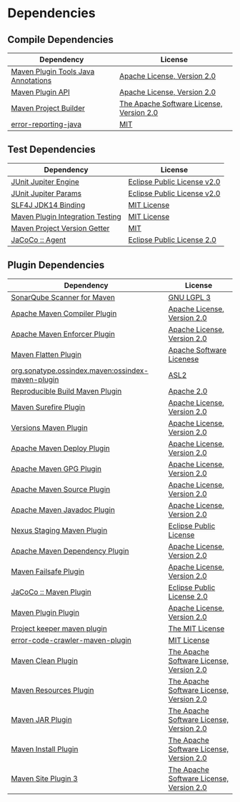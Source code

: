<!-- @formatter:off -->
# Dependencies

## Compile Dependencies

| Dependency                               | License                                       |
| ---------------------------------------- | --------------------------------------------- |
| [Maven Plugin Tools Java Annotations][0] | [Apache License, Version 2.0][1]              |
| [Maven Plugin API][2]                    | [Apache License, Version 2.0][1]              |
| [Maven Project Builder][4]               | [The Apache Software License, Version 2.0][5] |
| [error-reporting-java][6]                | [MIT][7]                                      |

## Test Dependencies

| Dependency                             | License                          |
| -------------------------------------- | -------------------------------- |
| [JUnit Jupiter Engine][8]              | [Eclipse Public License v2.0][9] |
| [JUnit Jupiter Params][8]              | [Eclipse Public License v2.0][9] |
| [SLF4J JDK14 Binding][12]              | [MIT License][13]                |
| [Maven Plugin Integration Testing][14] | [MIT License][15]                |
| [Maven Project Version Getter][16]     | [MIT][7]                         |
| [JaCoCo :: Agent][18]                  | [Eclipse Public License 2.0][19] |

## Plugin Dependencies

| Dependency                                              | License                                       |
| ------------------------------------------------------- | --------------------------------------------- |
| [SonarQube Scanner for Maven][20]                       | [GNU LGPL 3][21]                              |
| [Apache Maven Compiler Plugin][22]                      | [Apache License, Version 2.0][1]              |
| [Apache Maven Enforcer Plugin][24]                      | [Apache License, Version 2.0][1]              |
| [Maven Flatten Plugin][26]                              | [Apache Software Licenese][5]                 |
| [org.sonatype.ossindex.maven:ossindex-maven-plugin][28] | [ASL2][5]                                     |
| [Reproducible Build Maven Plugin][30]                   | [Apache 2.0][5]                               |
| [Maven Surefire Plugin][32]                             | [Apache License, Version 2.0][1]              |
| [Versions Maven Plugin][34]                             | [Apache License, Version 2.0][1]              |
| [Apache Maven Deploy Plugin][36]                        | [Apache License, Version 2.0][1]              |
| [Apache Maven GPG Plugin][38]                           | [Apache License, Version 2.0][1]              |
| [Apache Maven Source Plugin][40]                        | [Apache License, Version 2.0][1]              |
| [Apache Maven Javadoc Plugin][42]                       | [Apache License, Version 2.0][1]              |
| [Nexus Staging Maven Plugin][44]                        | [Eclipse Public License][45]                  |
| [Apache Maven Dependency Plugin][46]                    | [Apache License, Version 2.0][1]              |
| [Maven Failsafe Plugin][48]                             | [Apache License, Version 2.0][1]              |
| [JaCoCo :: Maven Plugin][50]                            | [Eclipse Public License 2.0][19]              |
| [Maven Plugin Plugin][52]                               | [Apache License, Version 2.0][1]              |
| [Project keeper maven plugin][54]                       | [The MIT License][55]                         |
| [error-code-crawler-maven-plugin][56]                   | [MIT License][57]                             |
| [Maven Clean Plugin][58]                                | [The Apache Software License, Version 2.0][5] |
| [Maven Resources Plugin][60]                            | [The Apache Software License, Version 2.0][5] |
| [Maven JAR Plugin][62]                                  | [The Apache Software License, Version 2.0][5] |
| [Maven Install Plugin][64]                              | [The Apache Software License, Version 2.0][5] |
| [Maven Site Plugin 3][66]                               | [The Apache Software License, Version 2.0][5] |

[18]: https://www.eclemma.org/jacoco/index.html
[6]: https://github.com/exasol/error-reporting-java
[5]: http://www.apache.org/licenses/LICENSE-2.0.txt
[32]: https://maven.apache.org/surefire/maven-surefire-plugin/
[44]: http://www.sonatype.com/public-parent/nexus-maven-plugins/nexus-staging/nexus-staging-maven-plugin/
[2]: https://maven.apache.org/ref/3.8.6/maven-plugin-api/
[57]: https://github.com/exasol/error-code-crawler-maven-plugin/blob/main/LICENSE
[58]: http://maven.apache.org/plugins/maven-clean-plugin/
[7]: https://opensource.org/licenses/MIT
[48]: https://maven.apache.org/surefire/maven-failsafe-plugin/
[4]: http://maven.apache.org/
[26]: https://www.mojohaus.org/flatten-maven-plugin/
[16]: https://github.com/exasol/maven-project-version-getter
[34]: http://www.mojohaus.org/versions-maven-plugin/
[54]: https://github.com/exasol/project-keeper/
[22]: https://maven.apache.org/plugins/maven-compiler-plugin/
[19]: https://www.eclipse.org/legal/epl-2.0/
[36]: https://maven.apache.org/plugins/maven-deploy-plugin/
[45]: http://www.eclipse.org/legal/epl-v10.html
[21]: http://www.gnu.org/licenses/lgpl.txt
[50]: https://www.jacoco.org/jacoco/trunk/doc/maven.html
[30]: http://zlika.github.io/reproducible-build-maven-plugin
[46]: https://maven.apache.org/plugins/maven-dependency-plugin/
[55]: https://github.com/exasol/project-keeper/blob/main/LICENSE
[62]: http://maven.apache.org/plugins/maven-jar-plugin/
[13]: http://www.opensource.org/licenses/mit-license.php
[1]: https://www.apache.org/licenses/LICENSE-2.0.txt
[20]: http://sonarsource.github.io/sonar-scanner-maven/
[24]: https://maven.apache.org/enforcer/maven-enforcer-plugin/
[14]: https://github.com/exasol/maven-plugin-integration-testing/
[9]: https://www.eclipse.org/legal/epl-v20.html
[64]: http://maven.apache.org/plugins/maven-install-plugin/
[8]: https://junit.org/junit5/
[28]: https://sonatype.github.io/ossindex-maven/maven-plugin/
[38]: https://maven.apache.org/plugins/maven-gpg-plugin/
[52]: https://maven.apache.org/plugin-tools/maven-plugin-plugin
[40]: https://maven.apache.org/plugins/maven-source-plugin/
[56]: https://github.com/exasol/error-code-crawler-maven-plugin/
[15]: https://github.com/exasol/maven-plugin-integration-testing/blob/main/LICENSE
[12]: http://www.slf4j.org
[66]: http://maven.apache.org/plugins/maven-site-plugin/
[60]: http://maven.apache.org/plugins/maven-resources-plugin/
[0]: https://maven.apache.org/plugin-tools/maven-plugin-annotations
[42]: https://maven.apache.org/plugins/maven-javadoc-plugin/
